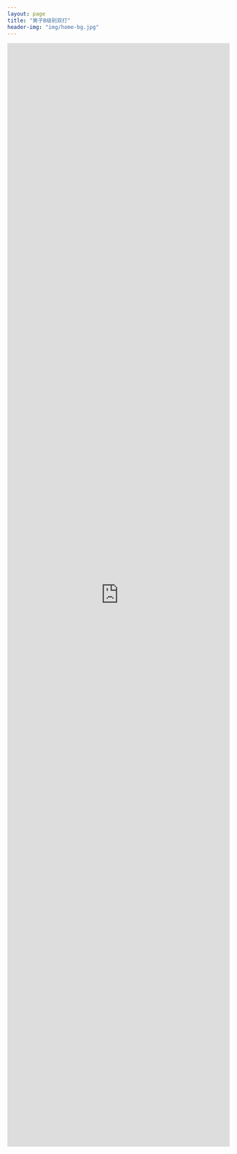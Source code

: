 ```yaml
---
layout: page
title: "男子B级别双打"
header-img: "img/home-bg.jpg"
---
```


<iframe src="https://challonge.com/actc2018_doubleb/module" width="100%" height="2500" frameborder="0" scrolling="auto" allowtransparency="true"></iframe>
